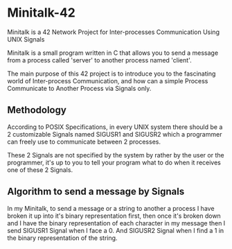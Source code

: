 # Minitalk-42
Minitalk is a 42 Network Project for Inter-processes Communication Using UNIX Signals

Minitalk is a small program written in C that allows you to send a message from a process called 'server' to another process named 'client'.

The main purpose of this 42 project is to introduce you to the fascinating world of Inter-process Communication, and how can a simple Process Communicate
to Another Process via Signals only.

## Methodology

According to POSIX Specifications, in every UNIX system there should be a 2 customizable Signals named SIGUSR1 and SIGUSR2 which a programmer can freely
use to communicate between 2 processes.

These 2 Signals are not specified by the system by rather by the user or the programmer, it's up to you to tell your program what to do when it receives
one of these 2 Signals.

## Algorithm to send a message by Signals


In my Minitalk, to send a message or a string to another a process I have broken it up into it's binary representation first, then once it's broken down
and I have the binary representation of each character in my message then I send SIGUSR1 Signal when I face a 0. And SIGUSR2 Signal when I find a 1 in the binary
representation of the string.
